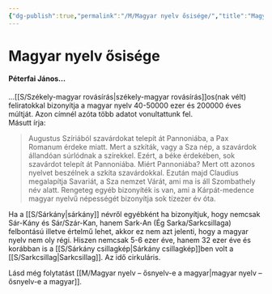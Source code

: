```yaml
---
{"dg-publish":true,"permalink":"/M/Magyar nyelv ősisége/","title":"Magyar nyelv ősisége","tags":["dg_uploaded"],"created":"2023-10-13T12:27","updated":"2023-10-25T01:44"}
---
```



# Magyar nyelv ősisége

#### Péterfai János...

...[[S/Székely-magyar rovásírás\|székely-magyar rovásírás]]os(nak vélt) feliratokkal bizonyítja a magyar nyelv 40-50000 ezer és 200000 éves múltját. Azon címnél azóta több adatot vonultattunk fel.  
Másutt írja:  
> Augustus Szíriából szavárdokat telepít át Pannoniába, a Pax Romanum érdeke miatt. Mert a szkíták, vagy a Sza nép, a szavárdok állandóan súrlódnak a szírekkel. Ezért, a béke érdekében, sok szavárdot telepít át Pannoniába. Miért Pannoniába? Mert ott azonos nyelvet beszélnek a szkíta szavárdokkal. Ezután majd Claudius megalapítja Savariát, a Sza nemzet Várát, ami ma is áll Szombathely név alatt. Rengeteg egyéb bizonyíték is van, ami a Kárpát-medence magyar nyelvű népességét bizonyítja sok tízezer év óta.  

Ha a [[S/Sárkány\|sárkány]] névről egyébként ha bizonyítjuk, hogy nemcsak Sár-Kány és Sár/Szár-Kan, hanem Sark-An (Ég Sarka/Sarkcsillaga) felbontású illetve értelmű lehet, akkor ez nem azt jelenti, hogy a magyar nyelv nem oly régi. Hiszen nemcsak 5-6 ezer éve, hanem 32 ezer éve és korábban is a [[S/Sárkány csillagkép\|Sárkány csillagkép]]ben volt a [[S/Sarkcsillag\|Sarkcsillag]]. Az idő cirkuláris.  

Lásd még folytatást [[M/Magyar nyelv – ősnyelv-e a magyar\|magyar nyelv – ősnyelv-e a magyar]].  